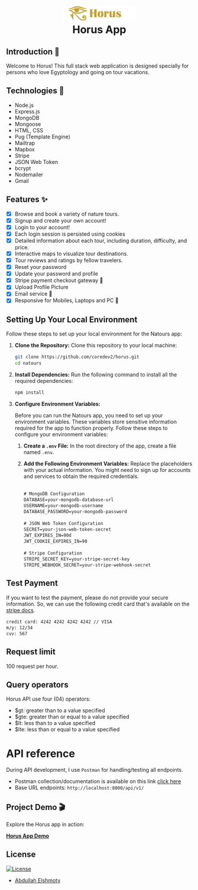 <h1 align="center">
  <br>
  <a href="https://egyhorus.vercel.app"><img src="https://github.com/coredev2/horus/blob/master/public/img/logo-green.png" alt="Horus" width="200"></a>
  <br>
  Horus App
  <br>
</h1>
  
## Introduction 🌟

Welcome to Horus! This full stack web application is designed specially for persons who love Egyptology and going on tour vacations.

## Technologies 🚀

- Node.js
- Express.js
- MongoDB
- Mongoose
- HTML, CSS
- Pug (Template Engine)
- Mailtrap
- Mapbox
- Stripe
- JSON Web Token
- bcrypt
- Nodemailer
- Gmail

## Features ✨

- [x] Browse and book a variety of nature tours.
- [x] Signup and create your own account!
- [x] Login to your account!
- [x] Each login session is persisted using cookies
- [x] Detailed information about each tour, including duration, difficulty, and price.
- [x] Interactive maps to visualize tour destinations.
- [x] Tour reviews and ratings by fellow travelers.
- [x] Reset your password
- [x] Update your password and profile
- [x] Stripe payment checkout gateway 💸
- [x] Upload Profile Picture
- [x] Email service 📨
- [x] Responsive for Mobiles, Laptops and PC 📱

## Setting Up Your Local Environment

Follow these steps to set up your local environment for the Natours app:

1. **Clone the Repository:**
   Clone this repository to your local machine:
   ```bash
   git clone https://github.com/coredev2/horus.git
   cd natours
   ```
2. **Install Dependencies:**
   Run the following command to install all the required dependencies:
   ```bash
   npm install
   ```
3. **Configure Environment Variables:**

   Before you can run the Natours app, you need to set up your environment variables. These variables store sensitive information required for the app to function properly. Follow these steps to configure your environment variables:

   1. **Create a `.env` File:**
      In the root directory of the app, create a file named `.env`.

   2. **Add the Following Environment Variables:**
      Replace the placeholders with your actual information. You might need to sign up for accounts and services to obtain the required credentials.

      ```dotenv

      # MongoDB Configuration
      DATABASE=your-mongodb-database-url
      USERNAME=your-mongodb-username
      DATABASE_PASSWORD=your-mongodb-password

      # JSON Web Token Configuration
      SECRET=your-json-web-token-secret
      JWT_EXPIRES_IN=90d
      JWT_COOKIE_EXPIRES_IN=90

      # Stripe Configuration
      STRIPE_SECRET_KEY=your-stripe-secret-key
      STRIPE_WEBHOOK_SECRET=your-stripe-webhook-secret

      ```

## Test Payment

If you want to test the payment, please do not provide your secure information. So, we can use the following credit card that's available on the [stripe docs](https://stripe.com/docs/testing#use-test-cards).

```
credit card: 4242 4242 4242 4242 // VISA
m/y: 12/34
cvv: 567
```

## Request limit

100 request per hour.

## Query operators

Horus API use four (04) operators:

- $gt: greater than to a value specified
- $gte: greater than or equal to a value specified
- $lt: less than to a value specified
- $lte: less than or equal to a value specified

# API reference

During API development, I use `Postman` for handling/testing all endpoints.

- Postman collection/documentation is available on this link [click here](https://documenter.getpostman.com/view/23770500/2sAYkGMKsm)
- Base URL endpoints: `http://localhost:8000/api/v1/`

## Project Demo 🎬

Explore the Horus app in action:

[**Horus App Demo**](https://egyhorus.vercel.app/)

## License

[![License](https://img.shields.io/:License-MIT-blue.svg?style=flat-square)](http://badges.mit-license.org)

- [Abdullah Elshmoty](https://github.com/coredev2)
